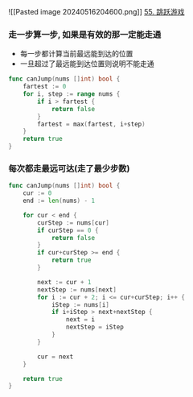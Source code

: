 ![[Pasted image 20240516204600.png]]
[55. 跳跃游戏](https://leetcode.cn/problems/jump-game/)

### 走一步算一步, 如果是有效的那一定能走通
- 每一步都计算当前最远能到达的位置
- 一旦超过了最远能到达位置则说明不能走通


```go
func canJump(nums []int) bool {
	fartest := 0
	for i, step := range nums {
		if i > fartest {
			return false
		}
		fartest = max(fartest, i+step)
	}
	return true
}
```

### 每次都走最远可达(走了最少步数)

```go
func canJump(nums []int) bool {
	cur := 0
	end := len(nums) - 1

	for cur < end {
		curStep := nums[cur]
		if curStep == 0 {
			return false
		}
		if cur+curStep >= end {
			return true
		}

		next := cur + 1
		nextStep := nums[next]
		for i := cur + 2; i <= cur+curStep; i++ {
			iStep := nums[i]
			if i+iStep > next+nextStep {
				next = i
				nextStep = iStep
			}
		}

		cur = next
	}

	return true
}
```